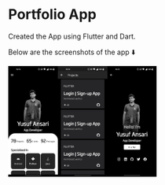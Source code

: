# Portfolio App

Created the App using Flutter and Dart.

Below are the screenshots of the app ⬇️
<div style="display: flex;">
  <img style="width: 20%;" src="Screenshots/1.jpg">
  <img style="width: 20%;" src="Screenshots/2.jpg">
  <img style="width: 20%;" src="Screenshots/3.jpg">
</div>
